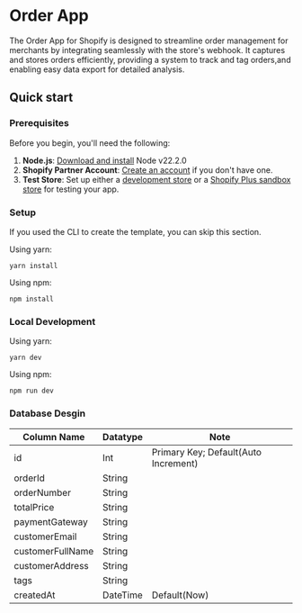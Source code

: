# Order App

The Order App for Shopify is designed to streamline order management for merchants by integrating seamlessly with the store's webhook. It captures and stores orders efficiently, providing a system to track and tag orders,and enabling easy data export for detailed analysis.

## Quick start

### Prerequisites

Before you begin, you'll need the following:

1. **Node.js**: [Download and install](https://nodejs.org/en/download/) Node v22.2.0
2. **Shopify Partner Account**: [Create an account](https://partners.shopify.com/signup) if you don't have one.
3. **Test Store**: Set up either a [development store](https://help.shopify.com/en/partners/dashboard/development-stores#create-a-development-store) or a [Shopify Plus sandbox store](https://help.shopify.com/en/partners/dashboard/managing-stores/plus-sandbox-store) for testing your app.

### Setup

If you used the CLI to create the template, you can skip this section.

Using yarn:

```shell
yarn install
```

Using npm:

```shell
npm install
```


### Local Development

Using yarn:

```shell
yarn dev
```

Using npm:

```shell
npm run dev
```

### Database Desgin

| Column Name      | Datatype | Note |
| ----------- | ----------- | ----------- |
| id      | Int       | Primary Key; Default(Auto Increment) |
| orderId   | String        |  |
| orderNumber   | String        |  |
| totalPrice   | String        |  |
| paymentGateway   | String        |  |
| customerEmail   | String        |  |
| customerFullName   | String        |  |
| customerAddress   | String        |  |
| tags   | String        |
| createdAt   | DateTime        | Default(Now) |
